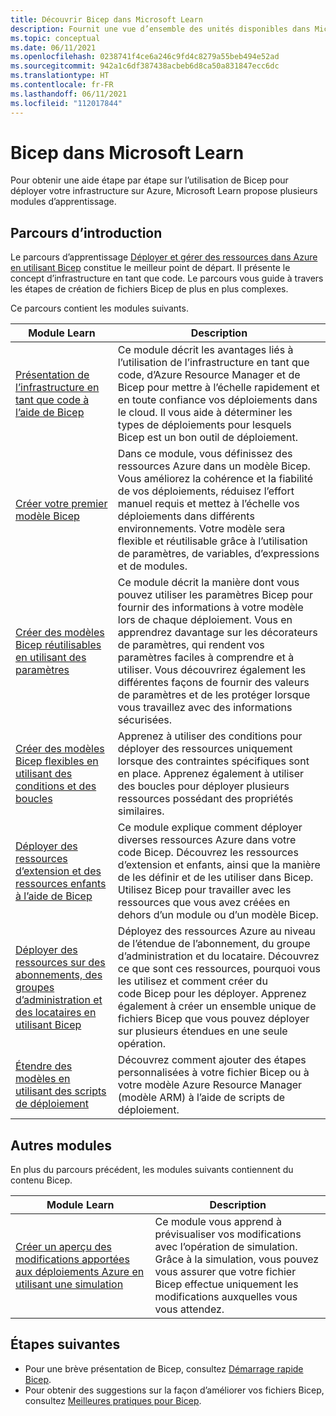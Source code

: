 ```yaml
---
title: Découvrir Bicep dans Microsoft Learn
description: Fournit une vue d’ensemble des unités disponibles dans Microsoft Learn pour Bicep.
ms.topic: conceptual
ms.date: 06/11/2021
ms.openlocfilehash: 0238741f4ce6a246c9fd4c8279a55beb494e52ad
ms.sourcegitcommit: 942a1c6df387438acbeb6d8ca50a831847ecc6dc
ms.translationtype: HT
ms.contentlocale: fr-FR
ms.lasthandoff: 06/11/2021
ms.locfileid: "112017844"
---
```

# <a name="bicep-in-microsoft-learn"></a>Bicep dans Microsoft Learn

Pour obtenir une aide étape par étape sur l’utilisation de Bicep pour déployer votre infrastructure sur Azure, Microsoft Learn propose plusieurs modules d’apprentissage.

## <a name="introductory-path"></a>Parcours d’introduction

Le parcours d’apprentissage [Déployer et gérer des ressources dans Azure en utilisant Bicep](/learn/paths/bicep-deploy/) constitue le meilleur point de départ. Il présente le concept d’infrastructure en tant que code. Le parcours vous guide à travers les étapes de création de fichiers Bicep de plus en plus complexes.

Ce parcours contient les modules suivants.

| Module Learn | Description |
| ------------ | ----------- |
| [Présentation de l’infrastructure en tant que code à l’aide de Bicep](/learn/modules/introduction-to-infrastructure-as-code-using-bicep/) | Ce module décrit les avantages liés à l’utilisation de l’infrastructure en tant que code, d’Azure Resource Manager et de Bicep pour mettre à l’échelle rapidement et en toute confiance vos déploiements dans le cloud. Il vous aide à déterminer les types de déploiements pour lesquels Bicep est un bon outil de déploiement. |
| [Créer votre premier modèle Bicep](/learn/modules/deploy-azure-resources-by-using-bicep-templates/) | Dans ce module, vous définissez des ressources Azure dans un modèle Bicep. Vous améliorez la cohérence et la fiabilité de vos déploiements, réduisez l’effort manuel requis et mettez à l’échelle vos déploiements dans différents environnements. Votre modèle sera flexible et réutilisable grâce à l’utilisation de paramètres, de variables, d’expressions et de modules. |
| [Créer des modèles Bicep réutilisables en utilisant des paramètres](/learn/modules/build-reusable-bicep-templates-parameters/) | Ce module décrit la manière dont vous pouvez utiliser les paramètres Bicep pour fournir des informations à votre modèle lors de chaque déploiement. Vous en apprendrez davantage sur les décorateurs de paramètres, qui rendent vos paramètres faciles à comprendre et à utiliser. Vous découvrirez également les différentes façons de fournir des valeurs de paramètres et de les protéger lorsque vous travaillez avec des informations sécurisées. |
| [Créer des modèles Bicep flexibles en utilisant des conditions et des boucles](/learn/modules/build-flexible-bicep-templates-conditions-loops/) | Apprenez à utiliser des conditions pour déployer des ressources uniquement lorsque des contraintes spécifiques sont en place. Apprenez également à utiliser des boucles pour déployer plusieurs ressources possédant des propriétés similaires. |
| [Déployer des ressources d’extension et des ressources enfants à l’aide de Bicep](/learn/modules/child-extension-bicep-templates/) | Ce module explique comment déployer diverses ressources Azure dans votre code Bicep. Découvrez les ressources d’extension et enfants, ainsi que la manière de les définir et de les utiliser dans Bicep. Utilisez Bicep pour travailler avec les ressources que vous avez créées en dehors d’un module ou d’un modèle Bicep. |
| [Déployer des ressources sur des abonnements, des groupes d’administration et des locataires en utilisant Bicep](/learn/modules/deploy-resources-scopes-bicep/) | Déployez des ressources Azure au niveau de l’étendue de l’abonnement, du groupe d’administration et du locataire. Découvrez ce que sont ces ressources, pourquoi vous les utilisez et comment créer du code Bicep pour les déployer. Apprenez également à créer un ensemble unique de fichiers Bicep que vous pouvez déployer sur plusieurs étendues en une seule opération. |
| [Étendre des modèles en utilisant des scripts de déploiement](/learn/modules/extend-resource-manager-template-deployment-scripts/) | Découvrez comment ajouter des étapes personnalisées à votre fichier Bicep ou à votre modèle Azure Resource Manager (modèle ARM) à l’aide de scripts de déploiement. |

## <a name="other-modules"></a>Autres modules

En plus du parcours précédent, les modules suivants contiennent du contenu Bicep.

| Module Learn | Description |
| ------------ | ----------- |
| [Créer un aperçu des modifications apportées aux déploiements Azure en utilisant une simulation](/learn/modules/arm-template-whatif/) | Ce module vous apprend à prévisualiser vos modifications avec l’opération de simulation. Grâce à la simulation, vous pouvez vous assurer que votre fichier Bicep effectue uniquement les modifications auxquelles vous vous attendez. |

## <a name="next-steps"></a>Étapes suivantes

* Pour une brève présentation de Bicep, consultez [Démarrage rapide Bicep](quickstart-create-bicep-use-visual-studio-code.md).
* Pour obtenir des suggestions sur la façon d’améliorer vos fichiers Bicep, consultez [Meilleures pratiques pour Bicep](best-practices.md).
